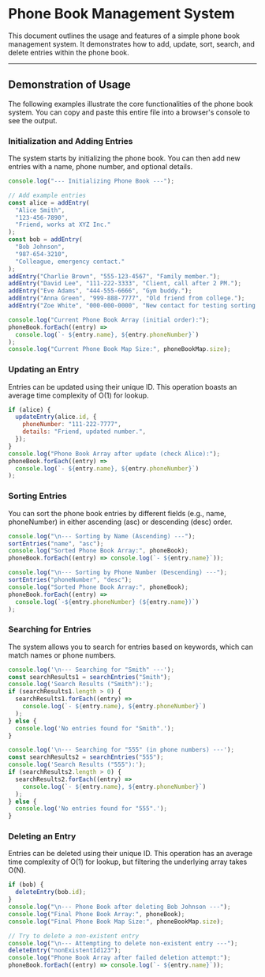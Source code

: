 # Phone Book Management System

This document outlines the usage and features of a simple phone book management system. It demonstrates how to add, update, sort, search, and delete entries within the phone book.

---

## Demonstration of Usage

The following examples illustrate the core functionalities of the phone book system. You can copy and paste this entire file into a browser's console to see the output.

### Initialization and Adding Entries

The system starts by initializing the phone book. You can then add new entries with a name, phone number, and optional details.

```javascript
console.log("--- Initializing Phone Book ---");

// Add example entries
const alice = addEntry(
  "Alice Smith",
  "123-456-7890",
  "Friend, works at XYZ Inc."
);
const bob = addEntry(
  "Bob Johnson",
  "987-654-3210",
  "Colleague, emergency contact."
);
addEntry("Charlie Brown", "555-123-4567", "Family member.");
addEntry("David Lee", "111-222-3333", "Client, call after 2 PM.");
addEntry("Eve Adams", "444-555-6666", "Gym buddy.");
addEntry("Anna Green", "999-888-7777", "Old friend from college.");
addEntry("Zoe White", "000-000-0000", "New contact for testing sorting.");

console.log("Current Phone Book Array (initial order):");
phoneBook.forEach((entry) =>
  console.log(`- ${entry.name}, ${entry.phoneNumber}`)
);
console.log("Current Phone Book Map Size:", phoneBookMap.size);
```

### Updating an Entry

Entries can be updated using their unique ID. This operation boasts an average time complexity of O(1) for lookup.

```javascript
if (alice) {
  updateEntry(alice.id, {
    phoneNumber: "111-222-7777",
    details: "Friend, updated number.",
  });
}
console.log("Phone Book Array after update (check Alice):");
phoneBook.forEach((entry) =>
  console.log(`- ${entry.name}, ${entry.phoneNumber}`)
);
```

### Sorting Entries

You can sort the phone book entries by different fields (e.g., name, phoneNumber) in either ascending (asc) or descending (desc) order.

```javascript
console.log("\n--- Sorting by Name (Ascending) ---");
sortEntries("name", "asc");
console.log("Sorted Phone Book Array:", phoneBook);
phoneBook.forEach((entry) => console.log(`- ${entry.name}`));

console.log("\n--- Sorting by Phone Number (Descending) ---");
sortEntries("phoneNumber", "desc");
console.log("Sorted Phone Book Array:", phoneBook);
phoneBook.forEach((entry) =>
  console.log(`-${entry.phoneNumber} (${entry.name})`)
);
```

### Searching for Entries

The system allows you to search for entries based on keywords, which can match names or phone numbers.

```javascript
console.log('\n--- Searching for "Smith" ---');
const searchResults1 = searchEntries("Smith");
console.log('Search Results ("Smith"):');
if (searchResults1.length > 0) {
  searchResults1.forEach((entry) =>
    console.log(`- ${entry.name}, ${entry.phoneNumber}`)
  );
} else {
  console.log('No entries found for "Smith".');
}

console.log('\n--- Searching for "555" (in phone numbers) ---');
const searchResults2 = searchEntries("555");
console.log('Search Results ("555"):');
if (searchResults2.length > 0) {
  searchResults2.forEach((entry) =>
    console.log(`- ${entry.name}, ${entry.phoneNumber}`)
  );
} else {
  console.log('No entries found for "555".');
}
```

### Deleting an Entry

Entries can be deleted using their unique ID. This operation has an average time complexity of O(1) for lookup, but filtering the underlying array takes O(N).

```javascript
if (bob) {
  deleteEntry(bob.id);
}
console.log("\n--- Phone Book after deleting Bob Johnson ---");
console.log("Final Phone Book Array:", phoneBook);
console.log("Final Phone Book Map Size:", phoneBookMap.size);

// Try to delete a non-existent entry
console.log("\n--- Attempting to delete non-existent entry ---");
deleteEntry("nonExistentId123");
console.log("Phone Book Array after failed deletion attempt:");
phoneBook.forEach((entry) => console.log(`- ${entry.name}`));
```
